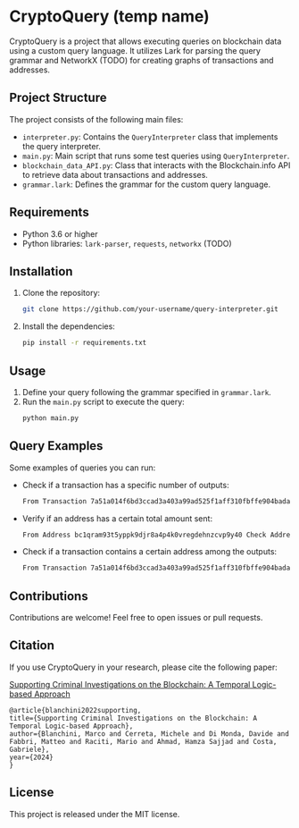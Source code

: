 # CryptoQuery (temp name) 

CryptoQuery is a project that allows executing queries on blockchain data using a custom query language. It utilizes Lark for parsing the query grammar and NetworkX (TODO) for creating graphs of transactions and addresses.

## Project Structure

The project consists of the following main files:

- `interpreter.py`: Contains the `QueryInterpreter` class that implements the query interpreter.
- `main.py`: Main script that runs some test queries using `QueryInterpreter`.
- `blockchain_data_API.py`: Class that interacts with the Blockchain.info API to retrieve data about transactions and addresses.
- `grammar.lark`: Defines the grammar for the custom query language.

## Requirements

- Python 3.6 or higher
- Python libraries: `lark-parser`, `requests`, `networkx` (TODO)

## Installation

1. Clone the repository:
    ```sh
    git clone https://github.com/your-username/query-interpreter.git
    ```
2. Install the dependencies:
    ```sh
    pip install -r requirements.txt
    ```

## Usage

1. Define your query following the grammar specified in `grammar.lark`.
2. Run the `main.py` script to execute the query:
    ```sh
    python main.py
    ```

## Query Examples

Some examples of queries you can run:

- Check if a transaction has a specific number of outputs:
    ```txt
    From Transaction 7a51a014f6bd3ccad3a403a99ad525f1aff310fbffe904bada56440d4abeba7f Check Transaction.num_outputs = 2
    ```

- Verify if an address has a certain total amount sent:
    ```txt
    From Address bc1qram93t5yppk9djr8a4p4k0vregdehnzcvp9y40 Check Address.total_sent > 10000
    ```

- Check if a transaction contains a certain address among the outputs:
    ```txt
    From Transaction 7a51a014f6bd3ccad3a403a99ad525f1aff310fbffe904bada56440d4abeba7f Check HEX 1KeNiiR3BZT8GPqQ61ihmvwRMsCQtcXNYC in Transaction.out_addresses
    ```

## Contributions

Contributions are welcome! Feel free to open issues or pull requests.

## Citation

If you use CryptoQuery in your research, please cite the following paper:

[Supporting Criminal Investigations on the Blockchain: A Temporal Logic-based Approach](https://www.researchgate.net/publication/379927973_Supporting_Criminal_Investigations_on_the_Blockchain_A_Temporal_Logic-based_Approach)

```
@article{blanchini2022supporting,
title={Supporting Criminal Investigations on the Blockchain: A Temporal Logic-based Approach},
author={Blanchini, Marco and Cerreta, Michele and Di Monda, Davide and Fabbri, Matteo and Raciti, Mario and Ahmad, Hamza Sajjad and Costa, Gabriele},
year={2024}
}
```

## License

This project is released under the MIT license.
